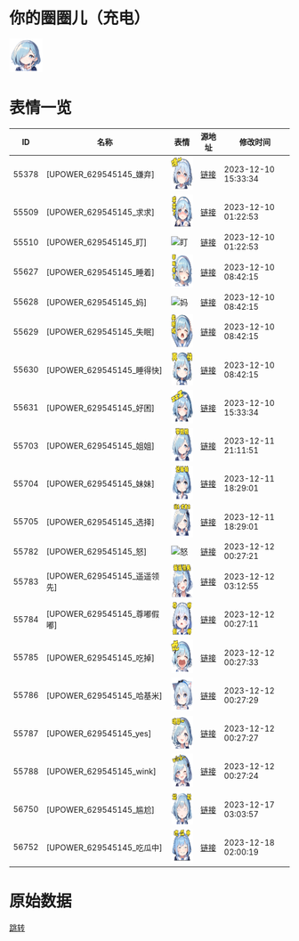 # 你的圈圈儿（充电）

<img src="./cover.png" height="60" alt="cover" />

# 表情一览

|ID|名称|表情|源地址|修改时间|
|----|----|----|----|----|
|55378|[UPOWER_629545145_嫌弃]|<img src="./pic/055378_%5BUPOWER_629545145_嫌弃%5D.png" height="60" alt="嫌弃"/>|[链接](https://i0.hdslb.com/bfs/garb/5d9036fb65f6a93342b520dbf351f12e3341b57e.png)|2023-12-10 15:33:34|
|55509|[UPOWER_629545145_求求]|<img src="./pic/055509_%5BUPOWER_629545145_求求%5D.png" height="60" alt="求求"/>|[链接](https://i0.hdslb.com/bfs/garb/96e1cbadf19fcf679cf5a737ff7c3616776ddf82.png)|2023-12-10 01:22:53|
|55510|[UPOWER_629545145_盯]|<img src="./pic/055510_%5BUPOWER_629545145_盯%5D.png" height="60" alt="盯"/>|[链接](https://i0.hdslb.com/bfs/garb/d95b48b08d238cc2d7d692c20a5cff642d5722a0.png)|2023-12-10 01:22:53|
|55627|[UPOWER_629545145_睡着]|<img src="./pic/055627_%5BUPOWER_629545145_睡着%5D.png" height="60" alt="睡着"/>|[链接](https://i0.hdslb.com/bfs/garb/a791e99dec3e47f7ced16430f92e0f58b6614ba3.png)|2023-12-10 08:42:15|
|55628|[UPOWER_629545145_妈]|<img src="./pic/055628_%5BUPOWER_629545145_妈%5D.png" height="60" alt="妈"/>|[链接](https://i0.hdslb.com/bfs/garb/bc8c2973ea6c6f83ec0698f5eebd25da2f72f2e5.png)|2023-12-10 08:42:15|
|55629|[UPOWER_629545145_失眠]|<img src="./pic/055629_%5BUPOWER_629545145_失眠%5D.png" height="60" alt="失眠"/>|[链接](https://i0.hdslb.com/bfs/garb/a670d8d67a48fb7596235e107cb0e8c6b8ad1131.png)|2023-12-10 08:42:15|
|55630|[UPOWER_629545145_睡得快]|<img src="./pic/055630_%5BUPOWER_629545145_睡得快%5D.png" height="60" alt="睡得快"/>|[链接](https://i0.hdslb.com/bfs/garb/baf3e90743fd3d17dae75f517bceffb60558a2dc.png)|2023-12-10 08:42:15|
|55631|[UPOWER_629545145_好困]|<img src="./pic/055631_%5BUPOWER_629545145_好困%5D.png" height="60" alt="好困"/>|[链接](https://i0.hdslb.com/bfs/garb/9213d4c940fba24a1946867d8332f52b0afe1236.png)|2023-12-10 15:33:34|
|55703|[UPOWER_629545145_姐姐]|<img src="./pic/055703_%5BUPOWER_629545145_姐姐%5D.png" height="60" alt="姐姐"/>|[链接](https://i0.hdslb.com/bfs/garb/ce4bc4c4bec23592950ee045fb107d6f87d6ba7b.png)|2023-12-11 21:11:51|
|55704|[UPOWER_629545145_妹妹]|<img src="./pic/055704_%5BUPOWER_629545145_妹妹%5D.png" height="60" alt="妹妹"/>|[链接](https://i0.hdslb.com/bfs/garb/4fd8a68cd4b88c02cdb6589c40056177dbff812f.png)|2023-12-11 18:29:01|
|55705|[UPOWER_629545145_选择]|<img src="./pic/055705_%5BUPOWER_629545145_选择%5D.png" height="60" alt="选择"/>|[链接](https://i0.hdslb.com/bfs/garb/b207583bd121328a285a62019656408f0b3a2743.png)|2023-12-11 18:29:01|
|55782|[UPOWER_629545145_怒]|<img src="./pic/055782_%5BUPOWER_629545145_怒%5D.png" height="60" alt="怒"/>|[链接](https://i0.hdslb.com/bfs/garb/6d33282fe8e8597f51b600c89817e782cfe68dec.png)|2023-12-12 00:27:21|
|55783|[UPOWER_629545145_遥遥领先]|<img src="./pic/055783_%5BUPOWER_629545145_遥遥领先%5D.png" height="60" alt="遥遥领先"/>|[链接](https://i0.hdslb.com/bfs/garb/2647e9a56f398aefb60d400d9cd812e1ad31db1d.png)|2023-12-12 03:12:55|
|55784|[UPOWER_629545145_尊嘟假嘟]|<img src="./pic/055784_%5BUPOWER_629545145_尊嘟假嘟%5D.png" height="60" alt="尊嘟假嘟"/>|[链接](https://i0.hdslb.com/bfs/garb/650c35886ca66a38af70b35307768ff9bef58752.png)|2023-12-12 00:27:11|
|55785|[UPOWER_629545145_吃掉]|<img src="./pic/055785_%5BUPOWER_629545145_吃掉%5D.png" height="60" alt="吃掉"/>|[链接](https://i0.hdslb.com/bfs/garb/152c0e0878745388a9b142fecdb507c5d96f49a0.png)|2023-12-12 00:27:33|
|55786|[UPOWER_629545145_哈基米]|<img src="./pic/055786_%5BUPOWER_629545145_哈基米%5D.png" height="60" alt="哈基米"/>|[链接](https://i0.hdslb.com/bfs/garb/6acdb72e822a3d15b8050a28adca0ee261a8ae50.png)|2023-12-12 00:27:29|
|55787|[UPOWER_629545145_yes]|<img src="./pic/055787_%5BUPOWER_629545145_yes%5D.png" height="60" alt="yes"/>|[链接](https://i0.hdslb.com/bfs/garb/ce8a76a34a8dff8c5f329dbe7cb47de2d4b6d06b.png)|2023-12-12 00:27:27|
|55788|[UPOWER_629545145_wink]|<img src="./pic/055788_%5BUPOWER_629545145_wink%5D.png" height="60" alt="wink"/>|[链接](https://i0.hdslb.com/bfs/garb/0cac9cc11c484c79200e2ac6da928b59e443c625.png)|2023-12-12 00:27:24|
|56750|[UPOWER_629545145_尴尬]|<img src="./pic/056750_%5BUPOWER_629545145_尴尬%5D.png" height="60" alt="尴尬"/>|[链接](https://i0.hdslb.com/bfs/garb/41cb5890c8edd8c4a7d13d439332aa6d42846a31.png)|2023-12-17 03:03:57|
|56752|[UPOWER_629545145_吃瓜中]|<img src="./pic/056752_%5BUPOWER_629545145_吃瓜中%5D.png" height="60" alt="吃瓜中"/>|[链接](https://i0.hdslb.com/bfs/garb/320f65e793eff3c1af4269dbc88253341c5cb611.png)|2023-12-18 02:00:19|

# 原始数据

[跳转](./raw.json)

